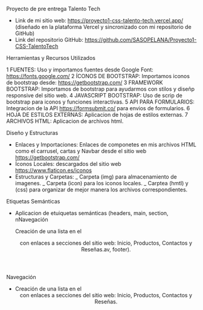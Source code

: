 Proyecto de pre entrega Talento Tech

* Link de mi sitio web: https://proyecto1-css-talento-tech.vercel.app/ (diseñado en la plataforma Vercel y sincronizado con mi repositorio de GitHub)
* Link del repositorio GitHub: https://github.com/SASOPELANA/Proyecto1-CSS-TalentoTech

Herramientas y Recursos Utilizados

1 FUENTES: Uso y importamos fuentes desde Google Font: https://fonts.google.com/
2 ÍCONOS DE BOOTSTRAP: Importamos iconos de bootstrap desde: https://getbootstrap.com/ 
3 FRAMEWORK BOOTSTRAP: Importamos de bootstrap para ayudarmos con stilos y diseñp responsive del sitio web.
4 JAVASCRIPT BOOTSTRAP: Uso de scrip de bootstrap para iconos y funciones interactivas.
5 API PARA FORMULARIOS: Integracion de la API https://formsubmit.co/  para envios de formularios.
6 HOJA DE ESTILOS EXTERNAS: Aplicacion de hojas de estilos externas.
7 ARCHIVOS HTML: Aplicacion de archivos html.


Diseño y Estructuras

* Enlaces y Importaciones: Enlaces de componetes en mis archivos HTML como el carrusel, cartas y Navbar desde el sitio web https://getbootstrap.com/ 
* Íconos Locales: descargados del sitio web https://www.flaticon.es/iconos
* Estructuras y Carpetas:
_ Carpeta (img) para almacenamiento de imagenes.
_ Carpeta (icon) para los iconos locales.
_ Carptea (hmtl) y (css) para organizar de mejor manera los archivos correspondientes.

Etiquetas Semánticas
* Aplicacion de etuiquetas semánticas (headers, main, section, nNavegación

    Creación de una lista en el <header> con enlaces a secciones del sitio web: Inicio, Productos, Contactos y Reseñas.av, footer).

Navegación
* Creación de una lista en el <header> con enlaces a secciones del sitio web: Inicio, Productos, Contactos y Reseñas.

